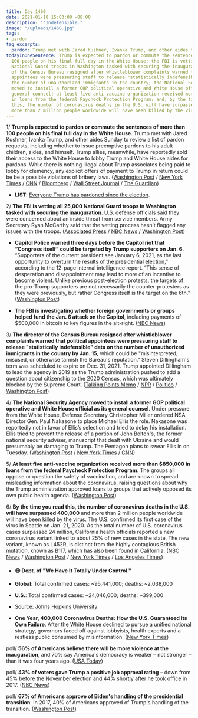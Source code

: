 ```yaml
---
title: Day 1460
date: 2021-01-18 15:03:00 -08:00
description: '"Indefensible."'
image: "/uploads/1460.jpg"
tags:
- pardon
tag_excerpts: 
  pardon: Trump met with Jared Kushner, Ivanka Trump, and other aides to review a list of pardon requests, including whether to issue preemptive pardons to his adult children, aides, and himself. Trump allies, meanwhile, have reportedly sold their access to the White House to lobby Trump and White House aides for pardons.
todayInOneSentence: Trump is expected to pardon or commute the sentences of more than
  100 people on his final full day in the White House; the FBI is vetting all 25,000
  National Guard troops in Washington tasked with securing the inauguration; the director
  of the Census Bureau resigned after whistleblower complaints warned that political
  appointees were pressuring staff to release "statistically indefensible" data on
  the number of unauthorized immigrants in the country; the National Security Agency
  moved to install a former GOP political operative and White House official as its
  general counsel; at least five anti-vaccine organization received more than $850,000
  in loans from the federal Paycheck Protection Program; and, by the time you read
  this, the number of coronavirus deaths in the U.S. will have surpassed 400,000 and
  more than 2 million people worldwide will have been killed by the virus
---
```


1/ **Trump is expected to pardon or commute the sentences of more than 100 people on his final full day in the White House**. Trump met with Jared Kushner, Ivanka Trump, and other aides Sunday to review a list of pardon requests, including whether to issue preemptive pardons to his adult children, aides, and himself. Trump allies, meanwhile, have reportedly sold their access to the White House to lobby Trump and White House aides for pardons. While there is nothing illegal about Trump associates being paid to lobby for clemency, any explicit offers of payment to Trump in return could be be a possible violations of bribery laws. ([Washington Post](https://www.washingtonpost.com/politics/trump-pardons-final-days/2021/01/17/7a57969c-5905-11eb-a976-bad6431e03e2_story.html) / [New York Times](https://www.nytimes.com/2021/01/17/us/politics/trump-pardons.html) / [CNN](https://www.cnn.com/2021/01/17/politics/trump-pardons-expected/index.html) / [Bloomberg](https://www.bloomberg.com/news/articles/2021-01-18/trump-white-house-steers-away-from-controversial-pardon-himself?srnd=premium&sref=MIBMEEoj) / [Wall Street Journal](https://www.wsj.com/articles/trump-weighs-many-pardons-as-presidency-winds-down-11611002181?mod=hp_lead_pos5) / [The Guardian](https://www.theguardian.com/us-news/2021/jan/18/trump-warned-against-self-pardon-white-house-officials-reports))

* **LIST**: [Everyone Trump has pardoned since the election](https://www.washingtonpost.com/politics/2020/12/23/trump-pardons-list/?arc404=true).

2/ **The FBI is vetting all 25,000 National Guard troops in Washington tasked with securing the inauguration**. U.S. defense officials said they were concerned about an inside threat from service members.   Army Secretary Ryan McCarthy said that the vetting process hasn’t flagged any issues with the troops. ([Associated Press](https://apnews.com/article/biden-inauguration-joe-biden-capitol-siege-politics-ap-top-news-ab877d14bc97682973add2acd514218e) / [NBC News](https://www.nbcnews.com/news/military/fbi-vetting-service-members-ahead-inauguration-amid-reported-fears-insider-n1254574) / [Washington Post](https://www.washingtonpost.com/national-security/military-inauguration-extremist-threat/2021/01/17/ed8885ba-593a-11eb-aaad-93988621dd28_story.html))

* **Capitol Police warned three days before the Capitol riot that “Congress itself” could be targeted by Trump supporters on Jan. 6**. “Supporters of the current president see January 6, 2021, as the last opportunity to overturn the results of the presidential election,” according to the 12-page internal intelligence report. “This sense of desperation and disappointment may lead to more of an incentive to become violent. Unlike previous post-election protests, the targets of the pro-Trump supporters are not necessarily the counter-protesters as they were previously, but rather Congress itself is the target on the 6th.” ([Washington Post](https://www.washingtonpost.com/politics/capitol-police-intelligence-warning/2021/01/15/c8b50744-5742-11eb-a08b-f1381ef3d207_story.html))

* **The FBI is investigating whether foreign governments or groups helped fund the Jan. 6 attack on the Capitol**, including payments of $500,000 in bitcoin to key figures in the alt-right. ([NBC News](https://www.nbcnews.com/politics/national-security/fbi-probing-if-foreign-governments-groups-funded-extremists-who-helped-n1254525))

3/ **The director of the Census Bureau resigned after whistleblower complaints warned that political appointees were pressuring staff to release "statistically indefensible" data on the number of unauthorized immigrants in the country by Jan. 15**, which could be "misinterpreted, misused, or otherwise tarnish the Bureau's reputation." Steven Dillingham's term was scheduled to expire on Dec. 31, 2021. Trump appointed Dillingham to lead the agency in 2019 as the Trump administration pushed to add a question about citizenship to the 2020 Census, which was ultimately blocked by the Supreme Court. ([Talking Points Memo](https://talkingpointsmemo.com/news/census-director-dillingham-resignation) / [NPR](https://www.npr.org/2021/01/18/957302276/trumps-census-director-to-quit-after-trying-to-rush-out-indefensible-report) / [Politico](https://www.politico.com/news/2021/01/18/census-bureau-director-stepping-down-460218) / [Washington Post](https://www.washingtonpost.com/local/social-issues/embattled-census-bureau-director-steven-dillingham-resigns/2021/01/18/63c8d1aa-59bb-11eb-a976-bad6431e03e2_story.html))

4/ **The National Security Agency moved to install a former GOP political operative and White House official as its general counsel**. Under pressure from the White House, Defense Secretary Christopher Miller ordered NSA Director Gen. Paul Nakasone to place Michael Ellis the role. Nakasone was reportedly not in favor of Ellis’s selection and tried to delay his installation. Ellis tried to prevent the release of a portion of John Bolton's, the former national security adviser, manuscript that dealt with Ukraine and would presumably be damaging to Trump. The Pentagon plans to swear Ellis in on Tuesday. ([Washington Post](https://www.washingtonpost.com/national-security/the-nsa-is-moving-forward-to-install-michael-ellis-a-former-gop-operative-as-its-top-lawyer-the-agency-said-sunday/2021/01/17/b8430e8c-58e2-11eb-a976-bad6431e03e2_story.html) / [New York Times](https://www.nytimes.com/2021/01/17/us/politics/nsa-michael-ellis-trump.html) / [CNN](https://www.cnn.com/2021/01/17/politics/michael-ellis-nsa-general-counsel/index.html))

5/ **At least five anti-vaccine organization received more than $850,000 in loans from the federal Paycheck Protection Program**. The groups all oppose or question the safety of vaccination, and are known to spread misleading information about the coronavirus, raising questions about why the Trump administration approved loans to groups that actively opposed its own public health agenda. ([Washington Post](https://www.washingtonpost.com/business/2021/01/18/ppp-loans-anti-vaccine/))

6/ **By the time you read this, the number of coronavirus deaths in the U.S. will have surpassed 400,000** and more than 2 million people worldwide will have been killed by the virus.  The U.S. confirmed its first case of the virus in Seattle on Jan. 21, 2020. As the total number of U.S. coronavirus cases surpassed 24 million, California health officials reported a new coronavirus variant linked to about 25% of new cases in the state. The new variant, known as L452R, is distinct from the highly contagious British mutation, known as B117, which has also been found in California. ([NBC News](https://www.nbcnews.com/news/us-news/u-s-covid-19-death-toll-nears-400-000-n1254575) / [Washington Post](https://www.washingtonpost.com/health/2021/01/18/california-coronavirus-variant/) / [New York Times](https://www.nytimes.com/live/2021/01/18/world/covid-19-coronavirus/as-the-us-surpasses-24-million-cases-los-angeles-now-confronts-a-more-contagious-variant) / [Los Angeles Times](https://www.latimes.com/california/story/2021-01-17/covid-19-coronavirus-vaccine-update-pandemic))

* #### 😷 Dept. of "We Have It Totally Under Control."

* **Global**: Total confirmed cases: \~95,441,000; deaths: \~2,038,000

* **U.S.**: Total confirmed cases: \~24,046,000; deaths: \~399,000

* Source: [Johns Hopkins University](https://coronavirus.jhu.edu/map.html)

* **One Year, 400,000 Coronavirus Deaths: How the U.S. Guaranteed Its Own Failure**. After the White House declined to pursue a unified national strategy, governors faced off against lobbyists, health experts and a restless public consumed by misinformation. ([New York Times](https://www.nytimes.com/2021/01/17/us/covid-deaths-2020.html))

poll/ **56% of Americans believe there will be more violence at the inauguration**, and 70% say America's democracy is weaker – not stronger – than it was four years ago. ([USA Today](https://www.usatoday.com/story/news/politics/2021/01/17/trump-hurt-democracy-violence-feared-inauguration-poll/4165750001/))

poll/ **43% of voters gave Trump a positive job approval rating** – down from 45% before the November election and 44% shortly after he took office in 2017. ([NBC News](https://www.nbcnews.com/politics/meet-the-press/poll-trump-approval-remains-stable-republicans-unmoved-after-capitol-violence-n1254457))

poll/ **67% of Americans approve of Biden's handling of the presidential transition**. In 2017, 40% of Americans approved of Trump's handling of the transition. ([Washington Post](https://www.washingtonpost.com/politics/poll-biden-trump-republicans/2021/01/16/5e41c9ba-575b-11eb-a08b-f1381ef3d207_story.html))